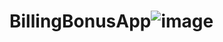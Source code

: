 # BillingBonusApp![image](https://user-images.githubusercontent.com/56314198/162631033-f8b3bd2a-dd21-49f9-83a5-47f417432fde.png)
